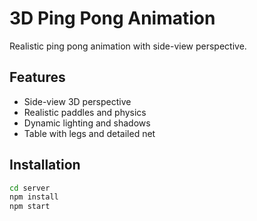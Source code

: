 # 3D Ping Pong Animation

Realistic ping pong animation with side-view perspective.

## Features
- Side-view 3D perspective
- Realistic paddles and physics
- Dynamic lighting and shadows
- Table with legs and detailed net

## Installation

```bash
cd server
npm install
npm start
```